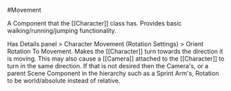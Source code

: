 #Movement

A Component that the [[Character]] class has.
Provides basic walking/running/jumping functionality.

Has Details panel > Character Movement (Rotation Settings) > Orient Rotation To Movement.
Makes the [[Character]] turn towards the direction it is moving.
This may also cause a [[Camera]] attached to the [[Character]] to turn in the same direction.
If that is not desired then the Camera's, or a parent Scene Component in the hierarchy such as a Sprint Arm's, Rotation to be world/absolute instead of relative.
